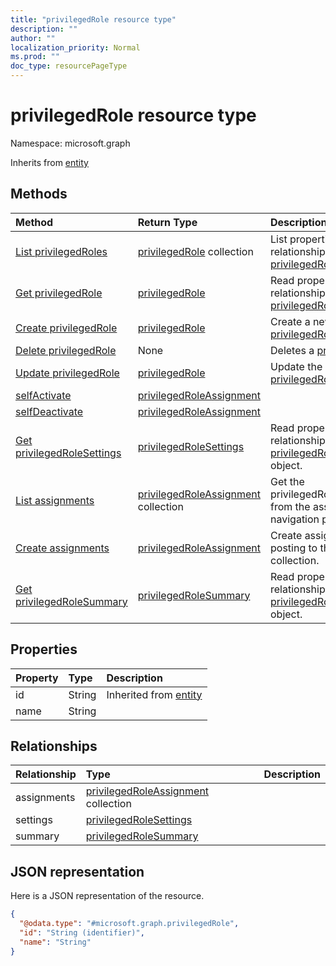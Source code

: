 ```yaml
---
title: "privilegedRole resource type"
description: ""
author: ""
localization_priority: Normal
ms.prod: ""
doc_type: resourcePageType
---
```


# privilegedRole resource type


Namespace: microsoft.graph




Inherits from [entity](../resources/entity.md)

## Methods
|Method|Return Type|Description|
|:---|:---|:---|
|[List privilegedRoles](../api/privilegedrole-list.md)|[privilegedRole](../resources/privilegedrole.md) collection|List properties and relationships of the [privilegedRole](../resources/privilegedrole.md) objects.|
|[Get privilegedRole](../api/privilegedrole-get.md)|[privilegedRole](../resources/privilegedrole.md)|Read properties and relationships of the [privilegedRole](../resources/privilegedrole.md) object.|
|[Create privilegedRole](../api/privilegedrole-post-privilegedroles.md)|[privilegedRole](../resources/privilegedrole.md)|Create a new [privilegedRole](../resources/privilegedrole.md) object.|
|[Delete privilegedRole](../api/privilegedrole-delete.md)|None|Deletes a [privilegedRole](../resources/privilegedrole.md).|
|[Update privilegedRole](../api/privilegedrole-update.md)|[privilegedRole](../resources/privilegedrole.md)|Update the properties of a [privilegedRole](../resources/privilegedrole.md) object.|
|[selfActivate](../api/privilegedrole-selfactivate.md)|[privilegedRoleAssignment](../resources/privilegedroleassignment.md)||
|[selfDeactivate](../api/privilegedrole-selfdeactivate.md)|[privilegedRoleAssignment](../resources/privilegedroleassignment.md)||
|[Get privilegedRoleSettings](../api/privilegedrolesettings-get.md)|[privilegedRoleSettings](../resources/privilegedrolesettings.md)|Read properties and relationships of the [privilegedRoleSettings](../resources/privilegedrolesettings.md) object.|
|[List assignments](../api/privilegedrole-list-assignments.md)|[privilegedRoleAssignment](../resources/privilegedroleassignment.md) collection|Get the privilegedRoleAssignments from the assignments navigation property.|
|[Create assignments](../api/privilegedrole-post-assignments.md)|[privilegedRoleAssignment](../resources/privilegedroleassignment.md)|Create assignments by posting to the assignments collection.|
|[Get privilegedRoleSummary](../api/privilegedrolesummary-get.md)|[privilegedRoleSummary](../resources/privilegedrolesummary.md)|Read properties and relationships of the [privilegedRoleSummary](../resources/privilegedrolesummary.md) object.|

## Properties
|Property|Type|Description|
|:---|:---|:---|
|id|String| Inherited from [entity](../resources/entity.md)|
|name|String||

## Relationships
|Relationship|Type|Description|
|:---|:---|:---|
|assignments|[privilegedRoleAssignment](../resources/privilegedroleassignment.md) collection||
|settings|[privilegedRoleSettings](../resources/privilegedrolesettings.md)||
|summary|[privilegedRoleSummary](../resources/privilegedrolesummary.md)||

## JSON representation
Here is a JSON representation of the resource.
<!-- {
  "blockType": "resource",
  "keyProperty": "id",
  "@odata.type": "microsoft.graph.privilegedRole",
  "baseType": "microsoft.graph.entity",
  "openType": false
}
-->
``` json
{
  "@odata.type": "#microsoft.graph.privilegedRole",
  "id": "String (identifier)",
  "name": "String"
}
```

